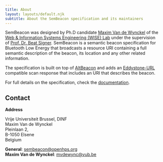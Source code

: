 ```yaml
---
title: About
layout: layouts/default.njk
subtitle: About the SemBeacon specification and its maintainers
---
```


SemBeacon was designed by Ph.D candidate [Maxim Van de Wynckel](https://wise.vub.ac.be/maxim-van-de-wynckel) of the [Web & Information Systems Engineering (WISE) Lab](https://wise.vub.ac.be) under the supervision of [Prof. Dr. Beat Signer](https://beatsigner.com). SemBeacon is a semantic beacon specification for Bluetooth Low Energy that broadcasts a resource URI containing a full semantic description of the beacon, its location and any other related information.

The specification is built on top of [AltBeacon](https://altbeacon.org) and adds an [Eddystone-URL]() compatible scan response
that includes an URI that describes the beacon.

For full details on the specification, check the [documentation](/docs).

## Contact

**Address**

Vrije Universiteit Brussel, DINF\
Maxim Van de Wynckel\
Pleinlaan 2,\
B-1050 Elsene\
Belgium

**General**: [sembeacon@openhps.org](mailto:sembeacon@openhps.org)\
**Maxim Van de Wynckel**: [mvdewync@vub.be](mailto:mvdewync@vub.be)